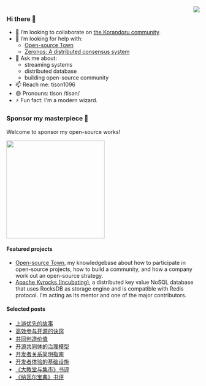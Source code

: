 <img align="right" src="https://github-readme-stats.vercel.app/api?username=tisonkun&show_icons=true&icon_color=CE1D2D&text_color=718096&bg_color=00000000&hide_title=true&hide_border=true" />

### Hi there 👋

- 👯 I’m looking to collaborate on [the Korandoru community](https://github.com/korandoru/town).
- 🤔 I’m looking for help with:
  - [Open-source Town](https://github.com/korandoru/town)
  - [Zeronos: A distributed consensus system](https://github.com/korandoru/zeronos)
- 💬 Ask me about:
  - streaming systems
  - distributed database
  - building open-source community
- 📫 Reach me: tison1096
- 😄 Pronouns: tison /tisən/
- ⚡ Fun fact: I'm a modern wizard.

### Sponsor my masterpiece 🤝

Welcome to sponsor my open-source works!

<img src="https://user-images.githubusercontent.com/18818196/200033123-46dbbb1e-ce16-4f7b-9b87-79733fe3afe3.png" width="256" height="256">

#### Featured projects

* [Open-source Town](https://town.korandoru.io/), my knowledgebase about how to participate in open-source projects, how to build a community, and how a company work out an open-source strategy.
* [Apache Kvrocks (Incubating)](https://github.com/apache/incubator-kvrocks), a distributed key value NoSQL database that uses RocksDB as storage engine and is compatible with Redis protocol. I'm acting as its mentor and one of the major contributors.

#### Selected posts

* [上游优先的故事](https://town.korandoru.io/blog/upstream-first-stories)
* [高效参与开源的诀窍](https://www.tisonkun.org/2021/12/05/effective-open-source-participant/)
* [共同创造价值](https://www.tisonkun.org/2022/02/10/value-creation/)
* [开源共同体的治理模型](https://www.tisonkun.org/2022/01/06/open-source-governance/)
* [开发者关系简明指南](https://www.tisonkun.org/2022/08/05/what-is-devrel/)
* [开发者体验的基础设施](https://www.tisonkun.org/2022/10/28/developer-experience-infrastructure/)
* [《大教堂与集市》书评](https://www.tisonkun.org/2021/12/14/the-cathedral-and-the-bazaar/)
* [《纳瓦尔宝典》书评](https://www.tisonkun.org/2022/06/09/the-almanack-of-naval-ravikant/)
